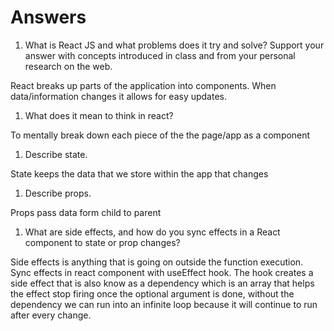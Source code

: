 # Answers

1. What is React JS and what problems does it try and solve? Support your answer with concepts introduced in class and from your personal research on the web.

React breaks up parts of the application into components. When data/information changes it allows for easy updates. 

1. What does it mean to think in react?

To mentally break down each piece of the the page/app as a component

1. Describe state.

State keeps the data that we store within the app that changes

1. Describe props.

Props pass data form child to parent

1. What are side effects, and how do you sync effects in a React component to state or prop changes?

Side effects is anything that is going on outside the function execution. Sync effects in react component with useEffect hook. The hook creates a side effect that is also know as a dependency which is an array that helps the effect stop firing once the optional argument is done, without the dependency we can run into an infinite loop because it will continue to run after every change. 